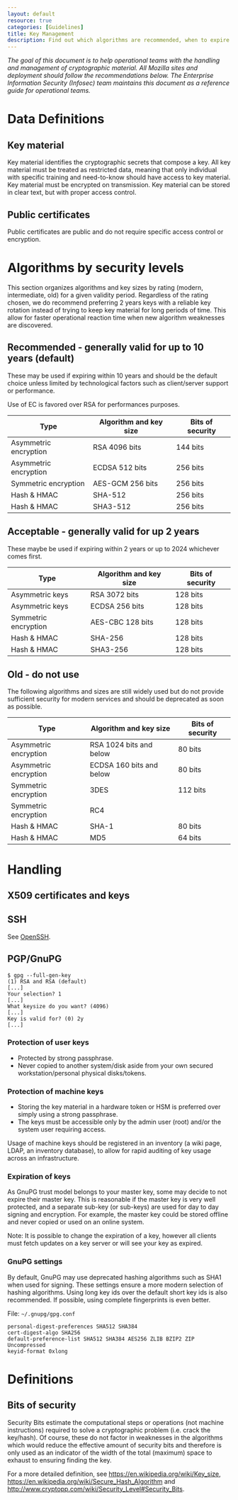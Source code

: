 ```yaml
---
layout: default
resource: true
categories: [Guidelines]
title: Key Management
description: Find out which algorithms are recommended, when to expire keys, etc.
---
```


*The goal of this document is to help operational teams with the handling and management of cryptographic material.
All Mozilla sites and deployment should follow the recommendations below.
The Enterprise Information Security (Infosec) team maintains this document as a reference guide for operational teams.*

# Data Definitions

## Key material

Key material identifies the cryptographic secrets that compose a key. All key material must be treated as restricted data, meaning that only individual with specific training and need-to-know should have access to key material. Key material must be encrypted on transmission. Key material can be stored in clear text, but with proper access control.

## Public certificates

Public certificates are public and do not require specific access control or encryption.

# Algorithms by security levels

This section organizes algorithms and key sizes by rating (modern, intermediate, old) for a given validity period. Regardless of the rating chosen, we do recommend preferring 2 years keys with a reliable key rotation instead of trying to keep key material for long periods of time. This allow for faster operational reaction time when new algorithm weaknesses are discovered.

## Recommended - generally valid for up to 10 years (default)

These may be used if expiring within 10 years and should be the default choice unless limited by technological factors such as client/server support or performance.

Use of EC is favored over RSA for performances purposes.

| Type                  | Algorithm and key size | Bits of security |
|-----------------------|------------------------|------------------|
| Asymmetric encryption | RSA 4096 bits          | 144 bits         |
| Asymmetric encryption | ECDSA 512 bits         | 256 bits         |
| Symmetric encryption  | AES-GCM 256 bits       | 256 bits         |
| Hash & HMAC           | SHA-512                | 256 bits         |
| Hash & HMAC           | SHA3-512               | 256 bits         |

## Acceptable - generally valid for up 2 years

These maybe be used if expiring within 2 years or up to 2024 whichever comes first.

| Type                 | Algorithm and key size | Bits of security |
|----------------------|------------------------|------------------|
| Asymmetric keys      | RSA 3072 bits          | 128 bits         |
| Asymmetric keys      | ECDSA 256 bits         | 128 bits         |
| Symmetric encryption | AES-CBC 128 bits       | 128 bits         |
| Hash & HMAC          | SHA-256                | 128 bits         |
| Hash & HMAC          | SHA3-256               | 128 bits         |

## Old - do not use

The following algorithms and sizes are still widely used but do not provide sufficient security for modern services and should be deprecated as soon as possible.

| Type                  | Algorithm and key size   | Bits of security |
|-----------------------|--------------------------|------------------|
| Asymmetric encryption | RSA 1024 bits and below  | 80 bits          |
| Asymmetric encryption | ECDSA 160 bits and below | 80 bits          |
| Symmetric encryption  | 3DES                     | 112 bits         |
| Symmetric encryption  | RC4                      |                  |
| Hash & HMAC           | SHA-1                    | 80 bits          |
| Hash & HMAC           | MD5                      | 64 bits          |

# Handling

## X509 certificates and keys

## SSH

See [OpenSSH](openssh "wikilink").

## PGP/GnuPG

```
$ gpg --full-gen-key
(1) RSA and RSA (default)
[...]
Your selection? 1
[...]
What keysize do you want? (4096)
[...]
Key is valid for? (0) 2y
[...]
```

### Protection of user keys

-   Protected by strong passphrase.
-   Never copied to another system/disk aside from your own secured workstation/personal physical disks/tokens.

### Protection of machine keys

-   Storing the key material in a hardware token or HSM is preferred over simply using a strong passphrase.
-   The keys must be accessible only by the admin user (root) and/or the system user requiring access.

Usage of machine keys should be registered in an inventory (a wiki page, LDAP, an inventory database), to allow for rapid auditing of key usage across an infrastructure.

### Expiration of keys

As GnuPG trust model belongs to your master key, some may decide to not expire their master key. This is reasonable if the master key is very well protected, and a separate sub-key (or sub-keys) are used for day to day signing and encryption. For example, the master key could be stored offline and never copied or used on an online system.

Note: It is possible to change the expiration of a key, however all clients must fetch updates on a key server or will see your key as expired.

### GnuPG settings

By default, GnuPG may use deprecated hashing algorithms such as SHA1 when used for signing. These settings ensure a more modern selection of hashing algorithms. Using long key ids over the default short key ids is also recommended. If possible, using complete fingerprints is even better.

File: `~/.gnupg/gpg.conf`

```
personal-digest-preferences SHA512 SHA384
cert-digest-algo SHA256
default-preference-list SHA512 SHA384 AES256 ZLIB BZIP2 ZIP Uncompressed
keyid-format 0xlong
```

# Definitions

## Bits of security

Security Bits estimate the computational steps or operations (not machine instructions) required to solve a cryptographic problem (i.e. crack the key/hash). Of course, these do not factor in weaknesses in the algorithms which would reduce the effective amount of security bits and therefore is only used as an indicator of the width of the total (maximum) space to exhaust to ensuring finding the key.

For a more detailed definition, see  <https://en.wikipedia.org/wiki/Key_size>, <https://en.wikipedia.org/wiki/Secure_Hash_Algorithm> and <http://www.cryptopp.com/wiki/Security_Level#Security_Bits>.
